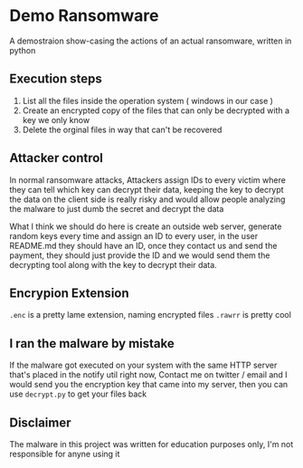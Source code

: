 # Demo Ransomware
A demostraion show-casing the actions of an actual ransomware, written in python

## Execution steps
1. List all the files inside the operation system ( windows in our case )
2. Create an encrypted copy of the files that can only be decrypted with a key we only know
3. Delete the orginal files in way that can't be recovered

## Attacker control 
In normal ransomware attacks, Attackers assign IDs to every victim where they can tell which key can decrypt their data, keeping the key to decrypt the data on the client side is really risky and would allow people analyzing the malware to just dumb the secret and decrypt the data

What I think we should do here is create an outside web server, generate random keys every time and assign an ID to every user, in the user README.md they should have an ID, once they contact us and send the payment, they should just provide the ID and we would send them the decrypting tool along with the key to decrypt their data.

## Encrypion Extension
`.enc` is a pretty lame extension, naming encrypted files `.rawrr` is pretty cool 

## I ran the malware by mistake
If the malware got executed on your system with the same HTTP server that's placed in the notify util right now, Contact me on twitter / email and I would send you the encryption key that came into my server, then you can use `decrypt.py` to get your files back

## Disclaimer
The malware in this project was written for education purposes only, I'm not responsible for anyne using it